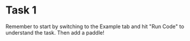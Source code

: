 # Task 1

Remember to start by switching to the Example tab and hit "Run Code" to understand the task. Then add a paddle!
